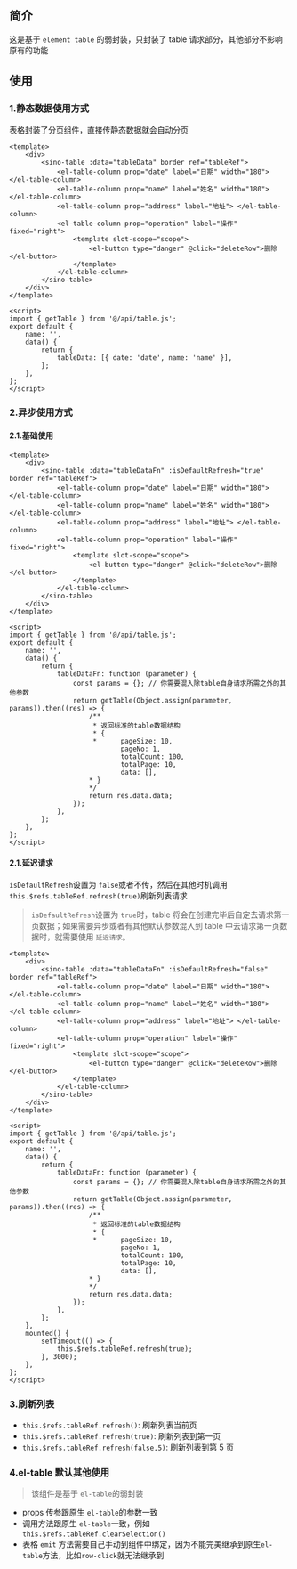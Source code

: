 <!--
 * @Author: atdow
 * @Date: 2022-05-07 16:06:18
 * @LastEditors: null
 * @LastEditTime: 2023-03-22 11:51:33
 * @Description: s-table组件文档说明
-->

## 简介

这是基于 `element table` 的弱封装，只封装了 table 请求部分，其他部分不影响原有的功能

## 使用

### 1.静态数据使用方式

表格封装了分页组件，直接传静态数据就会自动分页

```vue
<template>
    <div>
        <sino-table :data="tableData" border ref="tableRef">
            <el-table-column prop="date" label="日期" width="180"> </el-table-column>
            <el-table-column prop="name" label="姓名" width="180"> </el-table-column>
            <el-table-column prop="address" label="地址"> </el-table-column>
            <el-table-column prop="operation" label="操作" fixed="right">
                <template slot-scope="scope">
                    <el-button type="danger" @click="deleteRow">删除</el-button>
                </template>
            </el-table-column>
        </sino-table>
    </div>
</template>
 
<script>
import { getTable } from '@/api/table.js';
export default {
    name: '',
    data() {
        return {
            tableData: [{ date: 'date', name: 'name' }],
        };
    },
};
</script>
```

### 2.异步使用方式

#### 2.1.基础使用

```vue
<template>
    <div>
        <sino-table :data="tableDataFn" :isDefaultRefresh="true" border ref="tableRef">
            <el-table-column prop="date" label="日期" width="180"> </el-table-column>
            <el-table-column prop="name" label="姓名" width="180"> </el-table-column>
            <el-table-column prop="address" label="地址"> </el-table-column>
            <el-table-column prop="operation" label="操作" fixed="right">
                <template slot-scope="scope">
                    <el-button type="danger" @click="deleteRow">删除</el-button>
                </template>
            </el-table-column>
        </sino-table>
    </div>
</template>
 
<script>
import { getTable } from '@/api/table.js';
export default {
    name: '',
    data() {
        return {
            tableDataFn: function (parameter) {
                const params = {}; // 你需要混入除table自身请求所需之外的其他参数
                return getTable(Object.assign(parameter, params)).then((res) => {
                    /**
                     * 返回标准的table数据结构
                     * {
                     *      pageSize: 10,
                            pageNo: 1,
                            totalCount: 100,
                            totalPage: 10,
                            data: [],
                    * }
                    */
                    return res.data.data;
                });
            },
        };
    },
};
</script>
```

#### 2.1.延迟请求

`isDefaultRefresh`设置为 `false`或者不传，然后在其他时机调用 `this.$refs.tableRef.refresh(true)`刷新列表请求

> `isDefaultRefresh`设置为 `true`时，table 将会在创建完毕后自定去请求第一页数据；如果需要异步或者有其他默认参数混入到 table 中去请求第一页数据时，就需要使用 `延迟请求`。

```vue
<template>
    <div>
        <sino-table :data="tableDataFn" :isDefaultRefresh="false" border ref="tableRef">
            <el-table-column prop="date" label="日期" width="180"> </el-table-column>
            <el-table-column prop="name" label="姓名" width="180"> </el-table-column>
            <el-table-column prop="address" label="地址"> </el-table-column>
            <el-table-column prop="operation" label="操作" fixed="right">
                <template slot-scope="scope">
                    <el-button type="danger" @click="deleteRow">删除</el-button>
                </template>
            </el-table-column>
        </sino-table>
    </div>
</template>
 
<script>
import { getTable } from '@/api/table.js';
export default {
    name: '',
    data() {
        return {
            tableDataFn: function (parameter) {
                const params = {}; // 你需要混入除table自身请求所需之外的其他参数
                return getTable(Object.assign(parameter, params)).then((res) => {
                    /**
                     * 返回标准的table数据结构
                     * {
                     *      pageSize: 10,
                            pageNo: 1,
                            totalCount: 100,
                            totalPage: 10,
                            data: [],
                    * }
                    */
                    return res.data.data;
                });
            },
        };
    },
    mounted() {
        setTimeout(() => {
            this.$refs.tableRef.refresh(true);
        }, 3000);
    },
};
</script>
```

### 3.刷新列表

-   `this.$refs.tableRef.refresh()`: 刷新列表当前页
-   `this.$refs.tableRef.refresh(true)`: 刷新列表到第一页
-   `this.$refs.tableRef.refresh(false,5)`: 刷新列表到第 5 页

### 4.el-table 默认其他使用

> 该组件是基于 `el-table`的弱封装

-   props 传参跟原生 `el-table`的参数一致
-   调用方法跟原生 `el-table`一致，例如 `this.$refs.tableRef.clearSelection()`
-   表格 `emit` 方法需要自己手动到组件中绑定，因为不能完美继承到原生`el-table`方法，比如`row-click`就无法继承到
